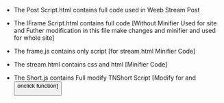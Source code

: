    -   The Post Script.html contains full code used in Weeb Stream Post

   -   The IFrame Script.html contains full code [Without Minifier Used for site and Futher modification in this file make changes and minifier and used for whole site]

   -   The frame.js contains only script [for stream.html Minifier Code]

   -   The stream.html contains css and html [Minifier Code]

   -   The Short.js contains Full modify TNShort Script [Modify for <a> and <button> onclick function]